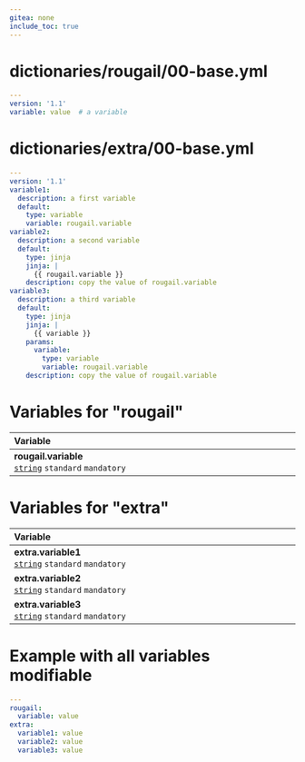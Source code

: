 ```yaml
---
gitea: none
include_toc: true
---
```

# dictionaries/rougail/00-base.yml

```yaml
---
version: '1.1'
variable: value  # a variable
```
# dictionaries/extra/00-base.yml

```yaml
---
version: '1.1'
variable1:
  description: a first variable
  default:
    type: variable
    variable: rougail.variable
variable2:
  description: a second variable
  default:
    type: jinja
    jinja: |
      {{ rougail.variable }}
    description: copy the value of rougail.variable
variable3:
  description: a third variable
  default:
    type: jinja
    jinja: |
      {{ variable }}
    params:
      variable:
        type: variable
        variable: rougail.variable
    description: copy the value of rougail.variable
```
# Variables for "rougail"

| Variable&nbsp;&nbsp;&nbsp;&nbsp;&nbsp;&nbsp;&nbsp;&nbsp;&nbsp;&nbsp;&nbsp;&nbsp;&nbsp;&nbsp;&nbsp;&nbsp;&nbsp;&nbsp;&nbsp;&nbsp;&nbsp;&nbsp;&nbsp;&nbsp;&nbsp;&nbsp;&nbsp;&nbsp;&nbsp;&nbsp;&nbsp;&nbsp;&nbsp;&nbsp;&nbsp;&nbsp;&nbsp;&nbsp;&nbsp;&nbsp;&nbsp;&nbsp;&nbsp;&nbsp;&nbsp;&nbsp;&nbsp;&nbsp;&nbsp;&nbsp;&nbsp;&nbsp;&nbsp;&nbsp;&nbsp;&nbsp;&nbsp;&nbsp;&nbsp;&nbsp;&nbsp;&nbsp;&nbsp;&nbsp;&nbsp;&nbsp;&nbsp;&nbsp;&nbsp;&nbsp;&nbsp;&nbsp;&nbsp;&nbsp;&nbsp;&nbsp;&nbsp;&nbsp;&nbsp;&nbsp;&nbsp;&nbsp;&nbsp;&nbsp;&nbsp;&nbsp;&nbsp;&nbsp;&nbsp;&nbsp;&nbsp;&nbsp;&nbsp;&nbsp;&nbsp;&nbsp;&nbsp;&nbsp;   | Description&nbsp;&nbsp;&nbsp;&nbsp;&nbsp;&nbsp;&nbsp;&nbsp;&nbsp;&nbsp;&nbsp;&nbsp;&nbsp;&nbsp;&nbsp;&nbsp;&nbsp;&nbsp;&nbsp;&nbsp;&nbsp;&nbsp;&nbsp;&nbsp;&nbsp;&nbsp;&nbsp;&nbsp;&nbsp;&nbsp;&nbsp;&nbsp;&nbsp;&nbsp;&nbsp;&nbsp;&nbsp;&nbsp;&nbsp;&nbsp;&nbsp;&nbsp;&nbsp;&nbsp;&nbsp;&nbsp;&nbsp;&nbsp;&nbsp;&nbsp;&nbsp;&nbsp;&nbsp;&nbsp;&nbsp;&nbsp;&nbsp;&nbsp;&nbsp;&nbsp;&nbsp;&nbsp;&nbsp;&nbsp;&nbsp;&nbsp;&nbsp;&nbsp;&nbsp;&nbsp;&nbsp;&nbsp;&nbsp;&nbsp;&nbsp;&nbsp;&nbsp;&nbsp;&nbsp;&nbsp;&nbsp;&nbsp;&nbsp;&nbsp;&nbsp;&nbsp;&nbsp;&nbsp;&nbsp;&nbsp;&nbsp;&nbsp;&nbsp;&nbsp;&nbsp;   |
|------------------------------------------------------------------------------------------------------------------------------------------------------------------------------------------------------------------------------------------------------------------------------------------------------------------------------------------------------------------------------------------------------------------------------------------------------------------------------------------------------------------------------------------------------------------------------------------------------------------------|---------------------------------------------------------------------------------------------------------------------------------------------------------------------------------------------------------------------------------------------------------------------------------------------------------------------------------------------------------------------------------------------------------------------------------------------------------------------------------------------------------------------------------------------------------------------------------------------------------|
| **rougail.variable**<br/>[`string`](https://rougail.readthedocs.io/en/latest/variable.html#variables-types) `standard` `mandatory`                                                                                                                                                                                                                                                                                                                                                                                                                                                                                     | A variable.<br/>**Default**: value                                                                                                                                                                                                                                                                                                                                                                                                                                                                                                                                                                      |


# Variables for "extra"

| Variable&nbsp;&nbsp;&nbsp;&nbsp;&nbsp;&nbsp;&nbsp;&nbsp;&nbsp;&nbsp;&nbsp;&nbsp;&nbsp;&nbsp;&nbsp;&nbsp;&nbsp;&nbsp;&nbsp;&nbsp;&nbsp;&nbsp;&nbsp;&nbsp;&nbsp;&nbsp;&nbsp;&nbsp;&nbsp;&nbsp;&nbsp;&nbsp;&nbsp;&nbsp;&nbsp;&nbsp;&nbsp;&nbsp;&nbsp;&nbsp;&nbsp;&nbsp;&nbsp;&nbsp;&nbsp;&nbsp;&nbsp;&nbsp;&nbsp;&nbsp;&nbsp;&nbsp;&nbsp;&nbsp;&nbsp;&nbsp;&nbsp;&nbsp;&nbsp;&nbsp;&nbsp;&nbsp;&nbsp;&nbsp;&nbsp;&nbsp;&nbsp;&nbsp;&nbsp;&nbsp;&nbsp;&nbsp;&nbsp;&nbsp;&nbsp;&nbsp;&nbsp;&nbsp;&nbsp;&nbsp;&nbsp;&nbsp;&nbsp;&nbsp;&nbsp;&nbsp;&nbsp;&nbsp;&nbsp;&nbsp;&nbsp;&nbsp;&nbsp;&nbsp;&nbsp;&nbsp;&nbsp;&nbsp;   | Description&nbsp;&nbsp;&nbsp;&nbsp;&nbsp;&nbsp;&nbsp;&nbsp;&nbsp;&nbsp;&nbsp;&nbsp;&nbsp;&nbsp;&nbsp;&nbsp;&nbsp;&nbsp;&nbsp;&nbsp;&nbsp;&nbsp;&nbsp;&nbsp;&nbsp;&nbsp;&nbsp;&nbsp;&nbsp;&nbsp;&nbsp;&nbsp;&nbsp;&nbsp;&nbsp;&nbsp;&nbsp;&nbsp;&nbsp;&nbsp;&nbsp;&nbsp;&nbsp;&nbsp;&nbsp;&nbsp;&nbsp;&nbsp;&nbsp;&nbsp;&nbsp;&nbsp;&nbsp;&nbsp;&nbsp;&nbsp;&nbsp;&nbsp;&nbsp;&nbsp;&nbsp;&nbsp;&nbsp;&nbsp;&nbsp;&nbsp;&nbsp;&nbsp;&nbsp;&nbsp;&nbsp;&nbsp;&nbsp;&nbsp;&nbsp;&nbsp;&nbsp;&nbsp;&nbsp;&nbsp;&nbsp;&nbsp;&nbsp;&nbsp;&nbsp;&nbsp;&nbsp;&nbsp;&nbsp;&nbsp;&nbsp;&nbsp;&nbsp;&nbsp;&nbsp;   |
|------------------------------------------------------------------------------------------------------------------------------------------------------------------------------------------------------------------------------------------------------------------------------------------------------------------------------------------------------------------------------------------------------------------------------------------------------------------------------------------------------------------------------------------------------------------------------------------------------------------------|---------------------------------------------------------------------------------------------------------------------------------------------------------------------------------------------------------------------------------------------------------------------------------------------------------------------------------------------------------------------------------------------------------------------------------------------------------------------------------------------------------------------------------------------------------------------------------------------------------|
| **extra.variable1**<br/>[`string`](https://rougail.readthedocs.io/en/latest/variable.html#variables-types) `standard` `mandatory`                                                                                                                                                                                                                                                                                                                                                                                                                                                                                      | A first variable.<br/>**Default**: the value of the variable "rougail.variable".                                                                                                                                                                                                                                                                                                                                                                                                                                                                                                                        |
| **extra.variable2**<br/>[`string`](https://rougail.readthedocs.io/en/latest/variable.html#variables-types) `standard` `mandatory`                                                                                                                                                                                                                                                                                                                                                                                                                                                                                      | A second variable.<br/>**Default**: copy the value of rougail.variable.                                                                                                                                                                                                                                                                                                                                                                                                                                                                                                                                 |
| **extra.variable3**<br/>[`string`](https://rougail.readthedocs.io/en/latest/variable.html#variables-types) `standard` `mandatory`                                                                                                                                                                                                                                                                                                                                                                                                                                                                                      | A third variable.<br/>**Default**: copy the value of rougail.variable.                                                                                                                                                                                                                                                                                                                                                                                                                                                                                                                                  |


# Example with all variables modifiable

```yaml
---
rougail:
  variable: value
extra:
  variable1: value
  variable2: value
  variable3: value
```
